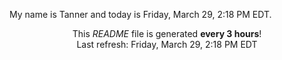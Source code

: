 My name is Tanner and today is Friday, March 29, 2:18 PM EDT.

<p align="center">This <i>README</i> file is generated <b>every 3 hours</b>!</br>Last refresh: Friday, March 29, 2:18 PM EDT<br /></p>
